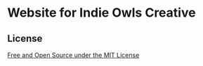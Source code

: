 # Website for Indie Owls Creative

## License

[Free and Open Source under the MIT License](LICENSE)
